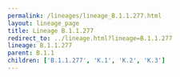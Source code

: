 ```yaml
---
permalink: /lineages/lineage_B.1.1.277.html
layout: lineage_page
title: Lineage B.1.1.277
redirect_to: ../lineage.html?lineage=B.1.1.277
lineage: B.1.1.277
parent: B.1.1
children: ['B.1.1.277', 'K.1', 'K.2', 'K.3']
---
```

